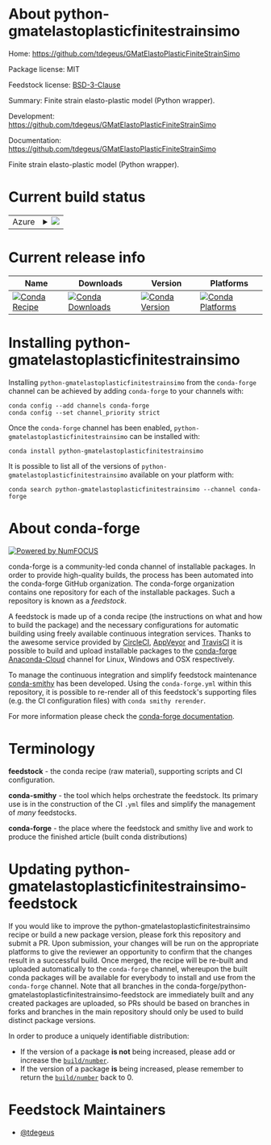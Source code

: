 About python-gmatelastoplasticfinitestrainsimo
==============================================

Home: https://github.com/tdegeus/GMatElastoPlasticFiniteStrainSimo

Package license: MIT

Feedstock license: [BSD-3-Clause](https://github.com/conda-forge/python-gmatelastoplasticfinitestrainsimo-feedstock/blob/master/LICENSE.txt)

Summary: Finite strain elasto-plastic model (Python wrapper).

Development: https://github.com/tdegeus/GMatElastoPlasticFiniteStrainSimo

Documentation: https://github.com/tdegeus/GMatElastoPlasticFiniteStrainSimo

Finite strain elasto-plastic model (Python wrapper).

Current build status
====================


<table>
    
  <tr>
    <td>Azure</td>
    <td>
      <details>
        <summary>
          <a href="https://dev.azure.com/conda-forge/feedstock-builds/_build/latest?definitionId=8605&branchName=master">
            <img src="https://dev.azure.com/conda-forge/feedstock-builds/_apis/build/status/python-gmatelastoplasticfinitestrainsimo-feedstock?branchName=master">
          </a>
        </summary>
        <table>
          <thead><tr><th>Variant</th><th>Status</th></tr></thead>
          <tbody><tr>
              <td>linux_64_python3.6.____cpython</td>
              <td>
                <a href="https://dev.azure.com/conda-forge/feedstock-builds/_build/latest?definitionId=8605&branchName=master">
                  <img src="https://dev.azure.com/conda-forge/feedstock-builds/_apis/build/status/python-gmatelastoplasticfinitestrainsimo-feedstock?branchName=master&jobName=linux&configuration=linux_64_python3.6.____cpython" alt="variant">
                </a>
              </td>
            </tr><tr>
              <td>linux_64_python3.7.____73_pypy</td>
              <td>
                <a href="https://dev.azure.com/conda-forge/feedstock-builds/_build/latest?definitionId=8605&branchName=master">
                  <img src="https://dev.azure.com/conda-forge/feedstock-builds/_apis/build/status/python-gmatelastoplasticfinitestrainsimo-feedstock?branchName=master&jobName=linux&configuration=linux_64_python3.7.____73_pypy" alt="variant">
                </a>
              </td>
            </tr><tr>
              <td>linux_64_python3.7.____cpython</td>
              <td>
                <a href="https://dev.azure.com/conda-forge/feedstock-builds/_build/latest?definitionId=8605&branchName=master">
                  <img src="https://dev.azure.com/conda-forge/feedstock-builds/_apis/build/status/python-gmatelastoplasticfinitestrainsimo-feedstock?branchName=master&jobName=linux&configuration=linux_64_python3.7.____cpython" alt="variant">
                </a>
              </td>
            </tr><tr>
              <td>linux_64_python3.8.____cpython</td>
              <td>
                <a href="https://dev.azure.com/conda-forge/feedstock-builds/_build/latest?definitionId=8605&branchName=master">
                  <img src="https://dev.azure.com/conda-forge/feedstock-builds/_apis/build/status/python-gmatelastoplasticfinitestrainsimo-feedstock?branchName=master&jobName=linux&configuration=linux_64_python3.8.____cpython" alt="variant">
                </a>
              </td>
            </tr><tr>
              <td>linux_64_python3.9.____cpython</td>
              <td>
                <a href="https://dev.azure.com/conda-forge/feedstock-builds/_build/latest?definitionId=8605&branchName=master">
                  <img src="https://dev.azure.com/conda-forge/feedstock-builds/_apis/build/status/python-gmatelastoplasticfinitestrainsimo-feedstock?branchName=master&jobName=linux&configuration=linux_64_python3.9.____cpython" alt="variant">
                </a>
              </td>
            </tr><tr>
              <td>osx_64_python3.6.____cpython</td>
              <td>
                <a href="https://dev.azure.com/conda-forge/feedstock-builds/_build/latest?definitionId=8605&branchName=master">
                  <img src="https://dev.azure.com/conda-forge/feedstock-builds/_apis/build/status/python-gmatelastoplasticfinitestrainsimo-feedstock?branchName=master&jobName=osx&configuration=osx_64_python3.6.____cpython" alt="variant">
                </a>
              </td>
            </tr><tr>
              <td>osx_64_python3.7.____73_pypy</td>
              <td>
                <a href="https://dev.azure.com/conda-forge/feedstock-builds/_build/latest?definitionId=8605&branchName=master">
                  <img src="https://dev.azure.com/conda-forge/feedstock-builds/_apis/build/status/python-gmatelastoplasticfinitestrainsimo-feedstock?branchName=master&jobName=osx&configuration=osx_64_python3.7.____73_pypy" alt="variant">
                </a>
              </td>
            </tr><tr>
              <td>osx_64_python3.7.____cpython</td>
              <td>
                <a href="https://dev.azure.com/conda-forge/feedstock-builds/_build/latest?definitionId=8605&branchName=master">
                  <img src="https://dev.azure.com/conda-forge/feedstock-builds/_apis/build/status/python-gmatelastoplasticfinitestrainsimo-feedstock?branchName=master&jobName=osx&configuration=osx_64_python3.7.____cpython" alt="variant">
                </a>
              </td>
            </tr><tr>
              <td>osx_64_python3.8.____cpython</td>
              <td>
                <a href="https://dev.azure.com/conda-forge/feedstock-builds/_build/latest?definitionId=8605&branchName=master">
                  <img src="https://dev.azure.com/conda-forge/feedstock-builds/_apis/build/status/python-gmatelastoplasticfinitestrainsimo-feedstock?branchName=master&jobName=osx&configuration=osx_64_python3.8.____cpython" alt="variant">
                </a>
              </td>
            </tr><tr>
              <td>osx_64_python3.9.____cpython</td>
              <td>
                <a href="https://dev.azure.com/conda-forge/feedstock-builds/_build/latest?definitionId=8605&branchName=master">
                  <img src="https://dev.azure.com/conda-forge/feedstock-builds/_apis/build/status/python-gmatelastoplasticfinitestrainsimo-feedstock?branchName=master&jobName=osx&configuration=osx_64_python3.9.____cpython" alt="variant">
                </a>
              </td>
            </tr><tr>
              <td>osx_arm64_python3.9.____cpython</td>
              <td>
                <a href="https://dev.azure.com/conda-forge/feedstock-builds/_build/latest?definitionId=8605&branchName=master">
                  <img src="https://dev.azure.com/conda-forge/feedstock-builds/_apis/build/status/python-gmatelastoplasticfinitestrainsimo-feedstock?branchName=master&jobName=osx&configuration=osx_arm64_python3.9.____cpython" alt="variant">
                </a>
              </td>
            </tr><tr>
              <td>win_64_python3.6.____cpython</td>
              <td>
                <a href="https://dev.azure.com/conda-forge/feedstock-builds/_build/latest?definitionId=8605&branchName=master">
                  <img src="https://dev.azure.com/conda-forge/feedstock-builds/_apis/build/status/python-gmatelastoplasticfinitestrainsimo-feedstock?branchName=master&jobName=win&configuration=win_64_python3.6.____cpython" alt="variant">
                </a>
              </td>
            </tr><tr>
              <td>win_64_python3.7.____cpython</td>
              <td>
                <a href="https://dev.azure.com/conda-forge/feedstock-builds/_build/latest?definitionId=8605&branchName=master">
                  <img src="https://dev.azure.com/conda-forge/feedstock-builds/_apis/build/status/python-gmatelastoplasticfinitestrainsimo-feedstock?branchName=master&jobName=win&configuration=win_64_python3.7.____cpython" alt="variant">
                </a>
              </td>
            </tr><tr>
              <td>win_64_python3.8.____cpython</td>
              <td>
                <a href="https://dev.azure.com/conda-forge/feedstock-builds/_build/latest?definitionId=8605&branchName=master">
                  <img src="https://dev.azure.com/conda-forge/feedstock-builds/_apis/build/status/python-gmatelastoplasticfinitestrainsimo-feedstock?branchName=master&jobName=win&configuration=win_64_python3.8.____cpython" alt="variant">
                </a>
              </td>
            </tr><tr>
              <td>win_64_python3.9.____cpython</td>
              <td>
                <a href="https://dev.azure.com/conda-forge/feedstock-builds/_build/latest?definitionId=8605&branchName=master">
                  <img src="https://dev.azure.com/conda-forge/feedstock-builds/_apis/build/status/python-gmatelastoplasticfinitestrainsimo-feedstock?branchName=master&jobName=win&configuration=win_64_python3.9.____cpython" alt="variant">
                </a>
              </td>
            </tr>
          </tbody>
        </table>
      </details>
    </td>
  </tr>
</table>

Current release info
====================

| Name | Downloads | Version | Platforms |
| --- | --- | --- | --- |
| [![Conda Recipe](https://img.shields.io/badge/recipe-python--gmatelastoplasticfinitestrainsimo-green.svg)](https://anaconda.org/conda-forge/python-gmatelastoplasticfinitestrainsimo) | [![Conda Downloads](https://img.shields.io/conda/dn/conda-forge/python-gmatelastoplasticfinitestrainsimo.svg)](https://anaconda.org/conda-forge/python-gmatelastoplasticfinitestrainsimo) | [![Conda Version](https://img.shields.io/conda/vn/conda-forge/python-gmatelastoplasticfinitestrainsimo.svg)](https://anaconda.org/conda-forge/python-gmatelastoplasticfinitestrainsimo) | [![Conda Platforms](https://img.shields.io/conda/pn/conda-forge/python-gmatelastoplasticfinitestrainsimo.svg)](https://anaconda.org/conda-forge/python-gmatelastoplasticfinitestrainsimo) |

Installing python-gmatelastoplasticfinitestrainsimo
===================================================

Installing `python-gmatelastoplasticfinitestrainsimo` from the `conda-forge` channel can be achieved by adding `conda-forge` to your channels with:

```
conda config --add channels conda-forge
conda config --set channel_priority strict
```

Once the `conda-forge` channel has been enabled, `python-gmatelastoplasticfinitestrainsimo` can be installed with:

```
conda install python-gmatelastoplasticfinitestrainsimo
```

It is possible to list all of the versions of `python-gmatelastoplasticfinitestrainsimo` available on your platform with:

```
conda search python-gmatelastoplasticfinitestrainsimo --channel conda-forge
```


About conda-forge
=================

[![Powered by NumFOCUS](https://img.shields.io/badge/powered%20by-NumFOCUS-orange.svg?style=flat&colorA=E1523D&colorB=007D8A)](http://numfocus.org)

conda-forge is a community-led conda channel of installable packages.
In order to provide high-quality builds, the process has been automated into the
conda-forge GitHub organization. The conda-forge organization contains one repository
for each of the installable packages. Such a repository is known as a *feedstock*.

A feedstock is made up of a conda recipe (the instructions on what and how to build
the package) and the necessary configurations for automatic building using freely
available continuous integration services. Thanks to the awesome service provided by
[CircleCI](https://circleci.com/), [AppVeyor](https://www.appveyor.com/)
and [TravisCI](https://travis-ci.com/) it is possible to build and upload installable
packages to the [conda-forge](https://anaconda.org/conda-forge)
[Anaconda-Cloud](https://anaconda.org/) channel for Linux, Windows and OSX respectively.

To manage the continuous integration and simplify feedstock maintenance
[conda-smithy](https://github.com/conda-forge/conda-smithy) has been developed.
Using the ``conda-forge.yml`` within this repository, it is possible to re-render all of
this feedstock's supporting files (e.g. the CI configuration files) with ``conda smithy rerender``.

For more information please check the [conda-forge documentation](https://conda-forge.org/docs/).

Terminology
===========

**feedstock** - the conda recipe (raw material), supporting scripts and CI configuration.

**conda-smithy** - the tool which helps orchestrate the feedstock.
                   Its primary use is in the construction of the CI ``.yml`` files
                   and simplify the management of *many* feedstocks.

**conda-forge** - the place where the feedstock and smithy live and work to
                  produce the finished article (built conda distributions)


Updating python-gmatelastoplasticfinitestrainsimo-feedstock
===========================================================

If you would like to improve the python-gmatelastoplasticfinitestrainsimo recipe or build a new
package version, please fork this repository and submit a PR. Upon submission,
your changes will be run on the appropriate platforms to give the reviewer an
opportunity to confirm that the changes result in a successful build. Once
merged, the recipe will be re-built and uploaded automatically to the
`conda-forge` channel, whereupon the built conda packages will be available for
everybody to install and use from the `conda-forge` channel.
Note that all branches in the conda-forge/python-gmatelastoplasticfinitestrainsimo-feedstock are
immediately built and any created packages are uploaded, so PRs should be based
on branches in forks and branches in the main repository should only be used to
build distinct package versions.

In order to produce a uniquely identifiable distribution:
 * If the version of a package **is not** being increased, please add or increase
   the [``build/number``](https://docs.conda.io/projects/conda-build/en/latest/resources/define-metadata.html#build-number-and-string).
 * If the version of a package **is** being increased, please remember to return
   the [``build/number``](https://docs.conda.io/projects/conda-build/en/latest/resources/define-metadata.html#build-number-and-string)
   back to 0.

Feedstock Maintainers
=====================

* [@tdegeus](https://github.com/tdegeus/)

